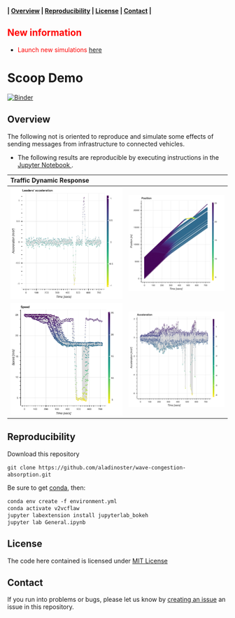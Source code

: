 **| [Overview](#overview) | [Reproducibility](#reproducibility) | [License](#license) | [Contact](#contact) |**

## <span style="color:red"> New information </span>

* <span style="color:red"> Launch new simulations </span>  [here](https://mybinder.org/v2/gh/aladinoster/v2v-test.git/test?filepath=General.ipynb)

# Scoop Demo 

[![Binder](https://mybinder.org/badge_logo.svg)](https://mybinder.org/v2/gh/aladinoster/v2v-test.git/master?filepath=General.ipynb)

## Overview

The following not is oriented to reproduce and simulate some effects of sending messages from infrastructure to connected vehicles. 

* The following results are reproducible by executing instructions in the [Jupyter Notebook ](General.ipynb). 

|Traffic Dynamic Response |                          |
:-------------------------|:-------------------------
![](img/1-head.png "Congestion")  |  ![](img/2-gps.png "Traces")
![](img/3-acc.png "Speed")  |  ![](img/4-accel.png "Acceleration")

## Reproducibility

Download this repository

```{bash}
git clone https://github.com/aladinoster/wave-congestion-absorption.git
```

Be sure to get [conda](https://www.anaconda.com/distribution/), then:

```{bash}
conda env create -f environment.yml
conda activate v2vcflaw
jupyter labextension install jupyterlab_bokeh
jupyter lab General.ipynb
```

## License

The code here contained is licensed under [MIT License](LICENSE)

## Contact 

If you run into problems or bugs, please let us know by [creating an issue](https://github.com/aladinoster/wave-congestion-absorption/issues/new) an issue in this repository.